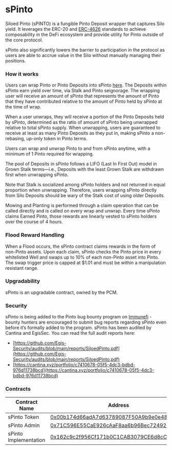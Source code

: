 # sPinto

Siloed Pinto (sPINTO) is a fungible Pinto Deposit wrapper that captures Silo yield. It leverages the ERC-20 and [ERC-4626](https://erc4626.info/) standards to achieve composability in the DeFi ecosystem and provide utility for Pinto outside of the core protocol.

sPinto also significantly lowers the barrier to participation in the protocol as users are able to accrue value in the Silo without manually managing their positions.

### How it works

Users can wrap Pinto or Pinto Deposits into sPinto [here](https://pinto.money/wrap). The Deposits within sPinto earn yield over time, via Stalk and Pinto seignorage. The wrapping user will receive an amount of sPinto that represents the amount of Pinto that they have contributed relative to the amount of Pinto held by sPinto at the time of wrap.

When a user unwraps, they will receive a portion of the Pinto Deposits held by sPinto, determined as the ratio of amount of sPinto being unwrapped relative to total sPinto supply. When unwrapping, users are guaranteed to receive at least as many Pinto Deposits as they put in, making sPinto a non-rebasing, up-only token in Pinto terms.

Users can wrap and unwrap Pinto to and from sPinto anytime, with a minimum of 1 Pinto required for wrapping.

The pool of Deposits in sPinto follows a LIFO (Last In First Out) model in Grown Stalk terms—i.e., Deposits with the least Grown Stalk are withdrawn first when unwrapping sPinto.

Note that Stalk is socialized among sPinto holders and not returned in equal proportion when unwrapping. Therefore, users wrapping sPinto directly from Silo Deposits should be wary of the Stalk cost of using older Deposits.

Mowing and Planting is performed through a claim operation that can be called directly and is called on every wrap and unwrap. Every time sPinto claims Earned Pinto, those rewards are linearly vested to sPinto holders over the course of 4 hours.

### Flood Reward Handling

When a Flood occurs, the sPinto contract claims rewards in the form of non-Pinto assets. Upon each claim, sPinto checks the Pinto price in every whitelisted Well and swaps up to 10% of each non-Pinto asset into Pinto. The swap trigger price is capped at $1.01 and must be within a manipulation resistant range.

### Upgradability

sPinto is an upgradable contract, owned by the PCM.

### Security

sPinto is being added to the Pinto bug bounty program on [Immunefi](https://immunefi.com/bug-bounty/pinto/information/) - bounty hunters are encouraged to submit bug reports regarding sPinto even before it’s formally added to the program. sPinto has been audited by Cantina and EgisSec. You can read the full audit reports here:

* [https://github.com/Egis-Security/audits/blob/main/reports/SiloedPinto.pdf](https://github.com/Egis-Security/audits/blob/main/reports/SiloedPinto.pdf)
* [https://cantina.xyz/portfolio/c7410678-05f5-4dc3-bdbd-976d11738bcd](https://cantina.xyz/portfolio/c7410678-05f5-4dc3-bdbd-976d11738bcd)

### Contracts

| Contract Name         | Address                                                                                                               |
| --------------------- | --------------------------------------------------------------------------------------------------------------------- |
| sPinto Token          | [0x00b174d66adA7d63789087F50A9b9e0e48446dc1](https://basescan.org/address/0x00b174d66adA7d63789087F50A9b9e0e48446dc1) |
| sPinto Admin          | [0x71C596E55CaE926cAaF8aa6b96Bec724923FC60D](https://basescan.org/address/0x71C596E55CaE926cAaF8aa6b96Bec724923FC60D) |
| sPinto Implementation | [0x162c9c2f956Cf171b0C1CAB3079CE6d8cC0a3fB5](https://basescan.org/address/0x162c9c2f956Cf171b0C1CAB3079CE6d8cC0a3fB5) |
